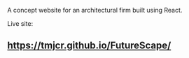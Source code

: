 A concept website for an architectural firm built using React.

Live site:
## https://tmjcr.github.io/FutureScape/
